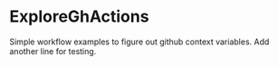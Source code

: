 # ExploreGhActions

Simple workflow examples to figure out github context variables.
Add another line for testing.